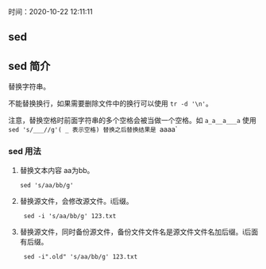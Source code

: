 时间：2020-10-22 12:11:11

## sed

## sed 简介 

替换字符串。

不能替换换行，如果需要删除文件中的换行可以使用  `tr -d '\n'`。

注意，替换空格时前面字符串的多个空格会被当做一个空格。如 `a_a__a___a` 使用 `sed 's/___//g'( _ 表示空格) 替换之后替换结果是 `aaaa`

### sed 用法

1. 替换文本内容 aa为bb。

    ```shell
    sed 's/aa/bb/g'
    ```

2. 替换源文件，会修改源文件。i后缀。

    ```shell
     sed -i 's/aa/bb/g' 123.txt
    ```

2. 替换源文件，同时备份源文件，备份文件文件名是源文件文件名加后缀。i后面有后缀。

    ```shell
     sed -i".old" 's/aa/bb/g' 123.txt
    ```